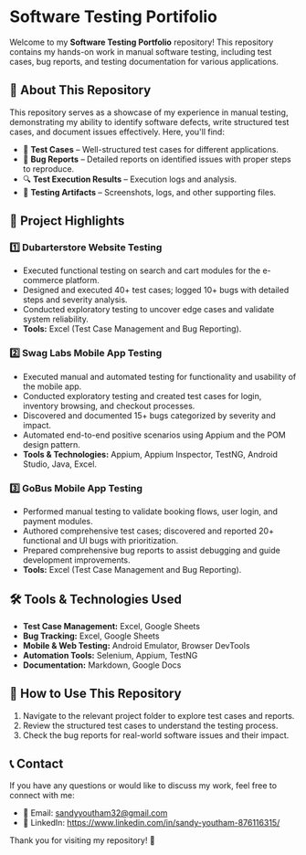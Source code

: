 # Software Testing Portifolio

Welcome to my **Software Testing Portfolio** repository! This repository contains my hands-on work in manual software testing, including test cases, bug reports, and testing documentation for various applications.

## 📌 About This Repository
This repository serves as a showcase of my experience in manual testing, demonstrating my ability to identify software defects, write structured test cases, and document issues effectively. Here, you'll find:
- 📝 **Test Cases** – Well-structured test cases for different applications.
- 🐞 **Bug Reports** – Detailed reports on identified issues with proper steps to reproduce.
- 🔍 **Test Execution Results** – Execution logs and analysis.
- 📂 **Testing Artifacts** – Screenshots, logs, and other supporting files.

## 📂 Project Highlights
### 1️⃣ **Dubarterstore Website Testing**
- Executed functional testing on search and cart modules for the e-commerce platform.
- Designed and executed 40+ test cases; logged 10+ bugs with detailed steps and severity analysis.
- Conducted exploratory testing to uncover edge cases and validate system reliability.
- **Tools:** Excel (Test Case Management and Bug Reporting).

### 2️⃣ **Swag Labs Mobile App Testing**
- Executed manual and automated testing for functionality and usability of the mobile app.
- Conducted exploratory testing and created test cases for login, inventory browsing, and checkout processes.
- Discovered and documented 15+ bugs categorized by severity and impact.
- Automated end-to-end positive scenarios using Appium and the POM design pattern.
- **Tools & Technologies:** Appium, Appium Inspector, TestNG, Android Studio, Java, Excel.

### 3️⃣ **GoBus Mobile App Testing**
- Performed manual testing to validate booking flows, user login, and payment modules.
- Authored comprehensive test cases; discovered and reported 20+ functional and UI bugs with prioritization.
- Prepared comprehensive bug reports to assist debugging and guide development improvements.
- **Tools:** Excel (Test Case Management and Bug Reporting).

## 🛠 Tools & Technologies Used
- **Test Case Management:** Excel, Google Sheets
- **Bug Tracking:** Excel, Google Sheets
- **Mobile & Web Testing:** Android Emulator, Browser DevTools
- **Automation Tools:** Selenium, Appium, TestNG
- **Documentation:** Markdown, Google Docs

## 🚀 How to Use This Repository
1. Navigate to the relevant project folder to explore test cases and reports.
2. Review the structured test cases to understand the testing process.
3. Check the bug reports for real-world software issues and their impact.

## 📞 Contact
If you have any questions or would like to discuss my work, feel free to connect with me:
- 📧 Email: sandyyoutham32@gmail.com
- 💼 LinkedIn: https://www.linkedin.com/in/sandy-youtham-876116315/

Thank you for visiting my repository! 🚀
